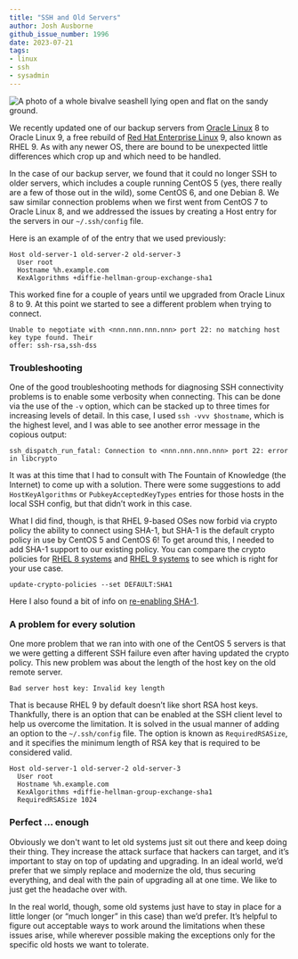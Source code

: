 ```yaml
---
title: "SSH and Old Servers"
author: Josh Ausborne
github_issue_number: 1996
date: 2023-07-21
tags:
- linux
- ssh
- sysadmin
---
```


![A photo of a whole bivalve seashell lying open and flat on the sandy ground.](/blog/2023/07/ssh-and-old-servers/seashell-beach.webp)

<!-- Photo by Josh Ausborne -->

We recently updated one of our backup servers from [Oracle Linux](https://www.oracle.com/linux/) 8 to Oracle Linux 9, a free rebuild of [Red Hat Enterprise Linux](https://www.redhat.com/en/technologies/linux-platforms/enterprise-linux) 9, also known as RHEL 9. As with any newer OS, there are bound to be unexpected little differences which crop up and which need to be handled.

In the case of our backup server, we found that it could no longer SSH to older servers, which includes a couple running CentOS 5 (yes, there really are a few of those out in the wild), some CentOS 6, and one Debian 8. We saw similar connection problems when we first went from CentOS 7 to Oracle Linux 8, and we addressed the issues by creating a Host entry for the servers in our `~/.ssh/config` file.

Here is an example of of the entry that we used previously:

```plain
Host old-server-1 old-server-2 old-server-3
  User root
  Hostname %h.example.com
  KexAlgorithms +diffie-hellman-group-exchange-sha1
```

This worked fine for a couple of years until we upgraded from Oracle Linux 8 to 9. At this point we started to see a different problem when trying to connect.

```plain
Unable to negotiate with <nnn.nnn.nnn.nnn> port 22: no matching host key type found. Their
offer: ssh-rsa,ssh-dss
```

### Troubleshooting

One of the good troubleshooting methods for diagnosing SSH connectivity problems is to enable some verbosity when connecting. This can be done via the use of the `-v` option, which can be stacked up to three times for increasing levels of detail. In this case, I used `ssh -vvv $hostname`, which is the highest level, and I was able to see another error message in the copious output:

```plain
ssh_dispatch_run_fatal: Connection to <nnn.nnn.nnn.nnn> port 22: error in libcrypto
```

It was at this time that I had to consult with The Fountain of Knowledge (the Internet) to come up with a solution. There were some suggestions to add `HostKeyAlgorithms` or `PubkeyAcceptedKeyTypes` entries for those hosts in the local SSH config, but that didn’t work in this case.

What I did find, though, is that RHEL 9-based OSes now forbid via crypto policy the ability to connect using SHA-1, but SHA-1 is the default crypto policy in use by CentOS 5 and CentOS 6! To get around this, I needed to add SHA-1 support to our existing policy. You can compare the crypto policies for [RHEL 8 systems](https://access.redhat.com/documentation/en-us/red_hat_enterprise_linux/8/html/security_hardening/using-the-system-wide-cryptographic-policies_security-hardening) and [RHEL 9 systems](https://access.redhat.com/documentation/en-us/red_hat_enterprise_linux/9/html/security_hardening/using-the-system-wide-cryptographic-policies_security-hardening) to see which is right for your use case.

```plain
update-crypto-policies --set DEFAULT:SHA1
```

Here I also found a bit of info on [re-enabling SHA-1](https://access.redhat.com/documentation/fr-fr/red_hat_enterprise_linux/9/html/security_hardening/proc_re-enabling-sha-1_using-the-system-wide-cryptographic-policies).

### A problem for every solution

One more problem that we ran into with one of the CentOS 5 servers is that we were getting a different SSH failure even after having updated the crypto policy. This new problem was about the length of the host key on the old remote server.

```plain
Bad server host key: Invalid key length
```

That is because RHEL 9 by default doesn’t like short RSA host keys. Thankfully, there is an option that can be enabled at the SSH client level to help us overcome the limitation. It is solved in the usual manner of adding an option to the `~/.ssh/config` file. The option is known as `RequiredRSASize`, and it specifies the minimum length of RSA key that is required to be considered valid.

```plain
Host old-server-1 old-server-2 old-server-3
  User root
  Hostname %h.example.com
  KexAlgorithms +diffie-hellman-group-exchange-sha1
  RequiredRSASize 1024
```

### Perfect … enough

Obviously we don't want to let old systems just sit out there and keep doing their thing. They increase the attack surface that hackers can target, and it’s important to stay on top of updating and upgrading. In an ideal world, we’d prefer that we simply replace and modernize the old, thus securing everything, and deal with the pain of upgrading all at one time. We like to just get the headache over with.

In the real world, though, some old systems just have to stay in place for a little longer (or “much longer” in this case) than we’d prefer. It’s helpful to figure out acceptable ways to work around the limitations when these issues arise, while wherever possible making the exceptions only for the specific old hosts we want to tolerate.
